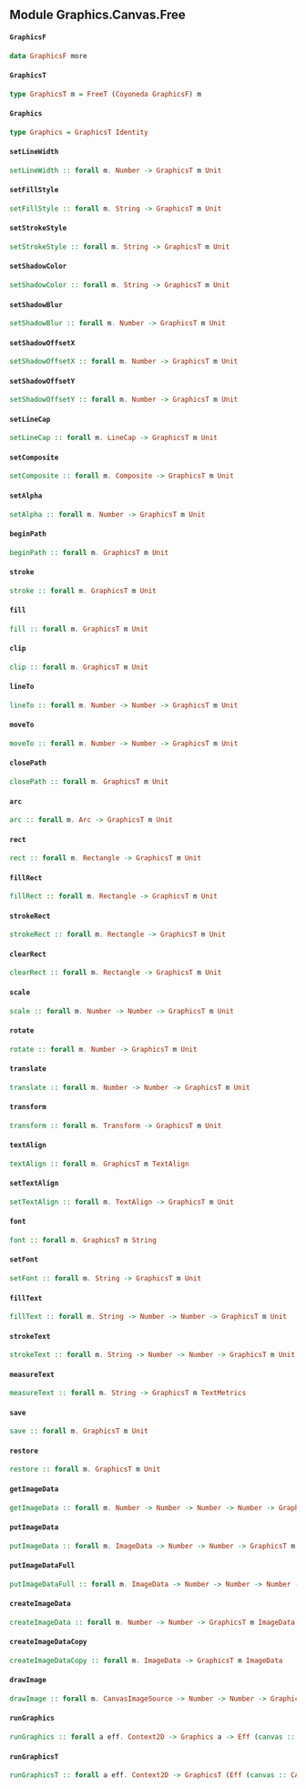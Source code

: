 ## Module Graphics.Canvas.Free

#### `GraphicsF`

``` purescript
data GraphicsF more
```

#### `GraphicsT`

``` purescript
type GraphicsT m = FreeT (Coyoneda GraphicsF) m
```

#### `Graphics`

``` purescript
type Graphics = GraphicsT Identity
```

#### `setLineWidth`

``` purescript
setLineWidth :: forall m. Number -> GraphicsT m Unit
```

#### `setFillStyle`

``` purescript
setFillStyle :: forall m. String -> GraphicsT m Unit
```

#### `setStrokeStyle`

``` purescript
setStrokeStyle :: forall m. String -> GraphicsT m Unit
```

#### `setShadowColor`

``` purescript
setShadowColor :: forall m. String -> GraphicsT m Unit
```

#### `setShadowBlur`

``` purescript
setShadowBlur :: forall m. Number -> GraphicsT m Unit
```

#### `setShadowOffsetX`

``` purescript
setShadowOffsetX :: forall m. Number -> GraphicsT m Unit
```

#### `setShadowOffsetY`

``` purescript
setShadowOffsetY :: forall m. Number -> GraphicsT m Unit
```

#### `setLineCap`

``` purescript
setLineCap :: forall m. LineCap -> GraphicsT m Unit
```

#### `setComposite`

``` purescript
setComposite :: forall m. Composite -> GraphicsT m Unit
```

#### `setAlpha`

``` purescript
setAlpha :: forall m. Number -> GraphicsT m Unit
```

#### `beginPath`

``` purescript
beginPath :: forall m. GraphicsT m Unit
```

#### `stroke`

``` purescript
stroke :: forall m. GraphicsT m Unit
```

#### `fill`

``` purescript
fill :: forall m. GraphicsT m Unit
```

#### `clip`

``` purescript
clip :: forall m. GraphicsT m Unit
```

#### `lineTo`

``` purescript
lineTo :: forall m. Number -> Number -> GraphicsT m Unit
```

#### `moveTo`

``` purescript
moveTo :: forall m. Number -> Number -> GraphicsT m Unit
```

#### `closePath`

``` purescript
closePath :: forall m. GraphicsT m Unit
```

#### `arc`

``` purescript
arc :: forall m. Arc -> GraphicsT m Unit
```

#### `rect`

``` purescript
rect :: forall m. Rectangle -> GraphicsT m Unit
```

#### `fillRect`

``` purescript
fillRect :: forall m. Rectangle -> GraphicsT m Unit
```

#### `strokeRect`

``` purescript
strokeRect :: forall m. Rectangle -> GraphicsT m Unit
```

#### `clearRect`

``` purescript
clearRect :: forall m. Rectangle -> GraphicsT m Unit
```

#### `scale`

``` purescript
scale :: forall m. Number -> Number -> GraphicsT m Unit
```

#### `rotate`

``` purescript
rotate :: forall m. Number -> GraphicsT m Unit
```

#### `translate`

``` purescript
translate :: forall m. Number -> Number -> GraphicsT m Unit
```

#### `transform`

``` purescript
transform :: forall m. Transform -> GraphicsT m Unit
```

#### `textAlign`

``` purescript
textAlign :: forall m. GraphicsT m TextAlign
```

#### `setTextAlign`

``` purescript
setTextAlign :: forall m. TextAlign -> GraphicsT m Unit
```

#### `font`

``` purescript
font :: forall m. GraphicsT m String
```

#### `setFont`

``` purescript
setFont :: forall m. String -> GraphicsT m Unit
```

#### `fillText`

``` purescript
fillText :: forall m. String -> Number -> Number -> GraphicsT m Unit
```

#### `strokeText`

``` purescript
strokeText :: forall m. String -> Number -> Number -> GraphicsT m Unit
```

#### `measureText`

``` purescript
measureText :: forall m. String -> GraphicsT m TextMetrics
```

#### `save`

``` purescript
save :: forall m. GraphicsT m Unit
```

#### `restore`

``` purescript
restore :: forall m. GraphicsT m Unit
```

#### `getImageData`

``` purescript
getImageData :: forall m. Number -> Number -> Number -> Number -> GraphicsT m ImageData
```

#### `putImageData`

``` purescript
putImageData :: forall m. ImageData -> Number -> Number -> GraphicsT m Unit
```

#### `putImageDataFull`

``` purescript
putImageDataFull :: forall m. ImageData -> Number -> Number -> Number -> Number -> Number -> Number -> GraphicsT m Unit
```

#### `createImageData`

``` purescript
createImageData :: forall m. Number -> Number -> GraphicsT m ImageData
```

#### `createImageDataCopy`

``` purescript
createImageDataCopy :: forall m. ImageData -> GraphicsT m ImageData
```

#### `drawImage`

``` purescript
drawImage :: forall m. CanvasImageSource -> Number -> Number -> GraphicsT m Unit
```

#### `runGraphics`

``` purescript
runGraphics :: forall a eff. Context2D -> Graphics a -> Eff (canvas :: CANVAS | eff) a
```

#### `runGraphicsT`

``` purescript
runGraphicsT :: forall a eff. Context2D -> GraphicsT (Eff (canvas :: CANVAS | eff)) a -> Eff (canvas :: CANVAS | eff) a
```


